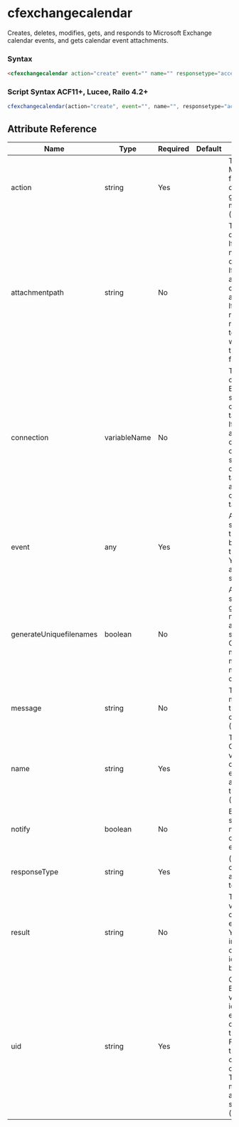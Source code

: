# cfexchangecalendar

Creates, deletes, modifies, gets, and responds to Microsoft Exchange calendar events, and gets calendar event attachments.

### Syntax

```html
<cfexchangecalendar action="create" event="" name="" responsetype="accept" uid="">
```

### Script Syntax ACF11+, Lucee, Railo 4.2+

```javascript
cfexchangecalendar(action="create", event="", name="", responsetype="accept", uid="");
```

## Attribute Reference

| Name | Type | Required | Default | Description |
| --- | --- | --- | --- | --- |
| action | string | Yes |  | The action to take. Must be one of the following: create, delete, get, getAttachments, modify, respond (required) |
| attachmentpath | string | No |  | The file path of the destination directory.<br /> If the directory does not exist, ColdFusion creates it.<br /> If you omit this attribute, ColdFusion does not save any attachments.<br /> If you specify a relative path, the path root is the ColdFusion temporary directory, which is returned by the GetTempDirectory function. (optional) |
| connection | variableName | No |  | The name of the connection to the Exchange server, as specified in the cfexchangeconnection tag.<br /> If you omit this attribute, you must create a temporary connection by specifying cfexchangeconnection tag connection attributes in the cfexchangecalendar tag. (optional) |
| event | any | Yes |  | A reference to the structure that contains the event properties to be set or changed and their values.<br /> You must specify this attribute in number signs (#). (required) |
| generateUniquefilenames | boolean | No |  | A Boolean value specifying whether to generate unique file names if multiple attachments have the same file names.<br /> Case "yes": 3x myfile.txt -> myfile.txt, myfile1.txt, and myfile2.txt. (optional, default=no) |
| message | string | No |  | The text of an optional message to send in the response or deletion notification. (optional) |
| name | string | Yes |  | The name of the ColdFusion query variable that will contain the retrieved events or information about the attachments that were retrieved. (required) |
| notify | boolean | No |  | Boolean value specifying whether to notify others of the changes made to the event (optional) |
| responseType | string | Yes |  | (respond) Must be one of the following: accept, decline, tentative (required) |
| result | string | No |  | The name of a variable that will contain the UID of the event that is created.<br /> You use the UID value in the uid attribute other actions to identify the event to be acted on. (optional) |
| uid | string | Yes |  | Case-sensitive Exchange UID value or values that uniquely identify the event or events<br /> on which to perform the action.<br /> For the delete action, this attribute can be a comma delimited list of UID values.<br /> The getAttachments, modify, and respond actions allow only a single UID value. (required) |
